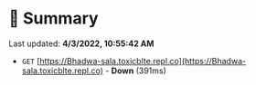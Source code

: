 # 📖 Summary
Last updated: **4/3/2022, 10:55:42 AM**

- `GET` [https://Bhadwa-sala.toxicblte.repl.co](https://Bhadwa-sala.toxicblte.repl.co) - **Down** (391ms)
